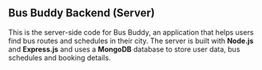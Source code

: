## Bus Buddy Backend (Server)

This is the server-side code for Bus Buddy, an application that helps users find bus routes and schedules in their city. The server is built with **Node.js** and **Express.js** and uses a **MongoDB** database to store user data, bus schedules and booking details.

